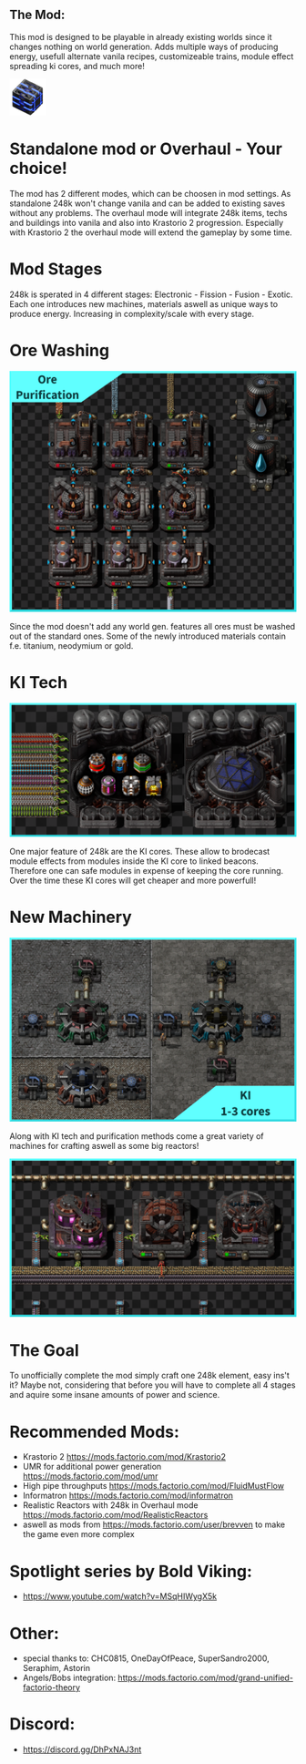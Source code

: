 ## The Mod:
This mod is designed to be playable in already existing worlds since it changes nothing on world generation. Adds multiple ways of producing energy, usefull alternate vanila recipes, customizeable trains, module effect spreading ki cores, and much more!

![alt text](https://github.com/PreLeyZero/248k-mod-page/raw/main/gr_materials_magnet.png)

# Standalone mod or Overhaul - Your choice!
The mod has 2 different modes, which can be choosen in mod settings. As standalone 248k won't change vanila and can be added to existing saves without any problems. The overhaul mode will integrate 248k items, techs and buildings into vanila and also into Krastorio 2 progression. Especially with Krastorio 2 the overhaul mode will extend the gameplay by some time. 

# Mod Stages
248k is sperated in 4 different stages: Electronic - Fission - Fusion - Exotic. Each one introduces new machines, materials aswell as unique ways to produce energy.
Increasing in complexity/scale with every stage.

# Ore Washing

![alt text](https://github.com/PreLeyZero/248k-mod-page/raw/main/1.PNG)

Since the mod doesn't add any world gen. features all ores must be washed out of the standard ones.
Some of the newly introduced materials contain f.e. titanium, neodymium or gold. 


# KI Tech

![alt text](https://github.com/PreLeyZero/248k-mod-page/raw/main/4.PNG)

One major feature of 248k are the KI cores. These allow to brodecast module effects from modules inside the KI core to linked beacons.
Therefore one can safe modules in expense of keeping the core running. 
Over the time these KI cores will get cheaper and more powerfull!

# New Machinery

![alt text](https://github.com/PreLeyZero/248k-mod-page/raw/main/2.PNG)

Along with KI tech and purification methods come a great variety of machines for crafting aswell as some big reactors! 

![alt text](https://github.com/PreLeyZero/248k-mod-page/raw/main/3.PNG)

# The Goal
To unofficially complete the mod simply craft one 248k element, easy ins't it? Maybe not, considering that before you will have to complete all 4 stages and aquire some insane amounts of power and science. 

# Recommended Mods:
- Krastorio 2 https://mods.factorio.com/mod/Krastorio2
- UMR for additional power generation https://mods.factorio.com/mod/umr
- High pipe throughputs https://mods.factorio.com/mod/FluidMustFlow
- Informatron https://mods.factorio.com/mod/informatron
- Realistic Reactors with 248k in Overhaul mode https://mods.factorio.com/mod/RealisticReactors
- aswell as mods from https://mods.factorio.com/user/brevven to make the game even more complex

# Spotlight series by Bold Viking:
- https://www.youtube.com/watch?v=MSqHIWygX5k

# Other:
- special thanks to: CHC0815, OneDayOfPeace, SuperSandro2000, Seraphim, Astorin
- Angels/Bobs integration: https://mods.factorio.com/mod/grand-unified-factorio-theory

# Discord:
- https://discord.gg/DhPxNAJ3nt
